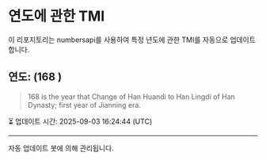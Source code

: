 
# 연도에 관한 TMI

이 리포지토리는 numbersapi를 사용하여 특정 년도에 관한 TMI를 자동으로 업데이트합니다.

## 연도: (168 )
> 168 is the year that Change of Han Huandi to Han Lingdi of Han Dynasty; first year of Jianning era.

⏳ 업데이트 시간: 2025-09-03 16:24:44 (UTC)

---
자동 업데이트 봇에 의해 관리됩니다.
